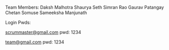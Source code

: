 Team Members: 
            Daksh Malhotra
            Shaurya Seth 
            Simran Rao
            Gaurav Patangay
            Chetan Somuse
            Sameeksha Manjunath

Login Pwds: 

scrummaster@gmail.com
pwd: 1234 

team@gmail.com
pwd: 1234